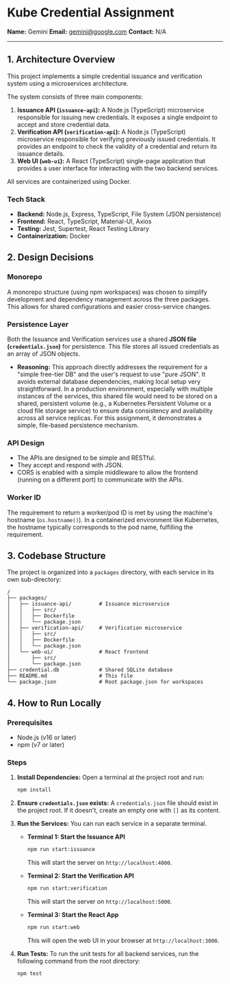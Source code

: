 # Kube Credential Assignment

**Name:** Gemini
**Email:** gemini@google.com
**Contact:** N/A

---

## 1. Architecture Overview

This project implements a simple credential issuance and verification system using a microservices architecture.

The system consists of three main components:

1.  **Issuance API (`issuance-api`):** A Node.js (TypeScript) microservice responsible for issuing new credentials. It exposes a single endpoint to accept and store credential data.
2.  **Verification API (`verification-api`):** A Node.js (TypeScript) microservice responsible for verifying previously issued credentials. It provides an endpoint to check the validity of a credential and return its issuance details.
3.  **Web UI (`web-ui`):** A React (TypeScript) single-page application that provides a user interface for interacting with the two backend services.

All services are containerized using Docker.

### Tech Stack

-   **Backend:** Node.js, Express, TypeScript, File System (JSON persistence)
-   **Frontend:** React, TypeScript, Material-UI, Axios
-   **Testing:** Jest, Supertest, React Testing Library
-   **Containerization:** Docker

## 2. Design Decisions

### Monorepo

A monorepo structure (using npm workspaces) was chosen to simplify development and dependency management across the three packages. This allows for shared configurations and easier cross-service changes.

### Persistence Layer

Both the Issuance and Verification services use a shared **JSON file (`credentials.json`)** for persistence. This file stores all issued credentials as an array of JSON objects.

-   **Reasoning:** This approach directly addresses the requirement for a "simple free-tier DB" and the user's request to use "pure JSON". It avoids external database dependencies, making local setup very straightforward. In a production environment, especially with multiple instances of the services, this shared file would need to be stored on a shared, persistent volume (e.g., a Kubernetes Persistent Volume or a cloud file storage service) to ensure data consistency and availability across all service replicas. For this assignment, it demonstrates a simple, file-based persistence mechanism.

### API Design

-   The APIs are designed to be simple and RESTful.
-   They accept and respond with JSON.
-   CORS is enabled with a simple middleware to allow the frontend (running on a different port) to communicate with the APIs.

### Worker ID

The requirement to return a worker/pod ID is met by using the machine's hostname (`os.hostname()`). In a containerized environment like Kubernetes, the hostname typically corresponds to the pod name, fulfilling the requirement.

## 3. Codebase Structure

The project is organized into a `packages` directory, with each service in its own sub-directory:

```
/
├── packages/
│   ├── issuance-api/         # Issuance microservice
│   │   ├── src/
│   │   ├── Dockerfile
│   │   └── package.json
│   ├── verification-api/     # Verification microservice
│   │   ├── src/
│   │   ├── Dockerfile
│   │   └── package.json
│   └── web-ui/               # React frontend
│       ├── src/
│       └── package.json
├── credential.db             # Shared SQLite database
├── README.md                 # This file
└── package.json              # Root package.json for workspaces
```

## 4. How to Run Locally

### Prerequisites

-   Node.js (v16 or later)
-   npm (v7 or later)

### Steps

1.  **Install Dependencies:**
    Open a terminal at the project root and run:
    ```bash
    npm install
    ```

2.  **Ensure `credentials.json` exists:**
    A `credentials.json` file should exist in the project root. If it doesn't, create an empty one with `[]` as its content.

3.  **Run the Services:**
    You can run each service in a separate terminal.

    -   **Terminal 1: Start the Issuance API**
        ```bash
        npm run start:issuance
        ```
        This will start the server on `http://localhost:4000`.

    -   **Terminal 2: Start the Verification API**
        ```bash
        npm run start:verification
        ```
        This will start the server on `http://localhost:5000`.

    -   **Terminal 3: Start the React App**
        ```bash
        npm run start:web
        ```
        This will open the web UI in your browser at `http://localhost:3000`.

3.  **Run Tests:**
    To run the unit tests for all backend services, run the following command from the root directory:
    ```bash
    npm test
    ```
